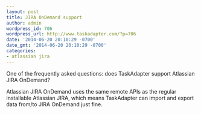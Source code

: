 ```yaml
---
layout: post
title: JIRA OnDemand support
author: admin
wordpress_id: 706
wordpress_url: http://www.taskadapter.com/?p=706
date: '2014-06-20 20:10:29 -0700'
date_gmt: '2014-06-20 20:10:29 -0700'
categories:
- atlassian jira
---
```

<p>One of the frequently asked questions: does TaskAdapter support Atlassian JIRA OnDemand?</p>
<p>Atlassian JIRA OnDemand uses the same remote APIs as the regular installable Atlassian JIRA, which means TaskAdapter can import and export data from/to JIRA OnDemand just fine.</p>
